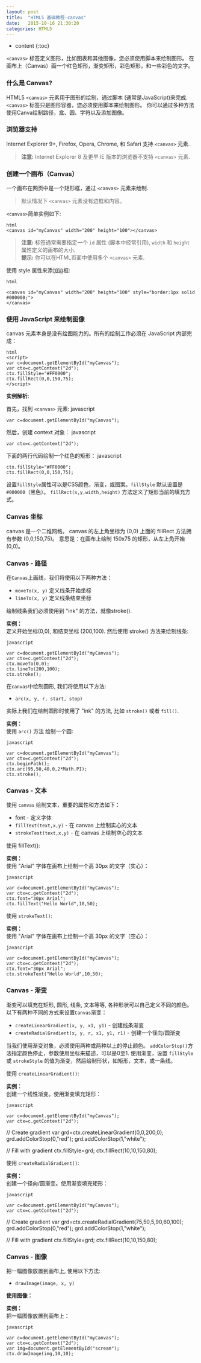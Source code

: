 ```yaml
---
layout: post
title:  "HTML5 基础教程-canvas"
date:   2015-10-16 21:30:20
categories: HTML5
---
```


* content
{:toc}


`<canvas>` 标签定义图形，比如图表和其他图像，您必须使用脚本来绘制图形。
在画布上（Canvas）画一个红色矩形，渐变矩形，彩色矩形，和一些彩色的文字。


### 什么是 Canvas?

HTML5 `<canvas>` 元素用于图形的绘制，通过脚本 (通常是JavaScript)来完成.
`<canvas>` 标签只是图形容器，您必须使用脚本来绘制图形。
你可以通过多种方法使用Canva绘制路径，盒、圆、字符以及添加图像。

### 浏览器支持



Internet Explorer 9+, Firefox, Opera, Chrome, 和 Safari 支持 `<canvas>` 元素.

> **注意:** Internet Explorer 8 及更早 IE 版本的浏览器不支持 `<canvas>` 元素.

### 创建一个画布（Canvas）

一个画布在网页中是一个矩形框，通过 `<canvas>` 元素来绘制.

> 默认情况下 `<canvas>` 元素没有边框和内容。

`<canvas>`简单实例如下:

    html
    <canvas id="myCanvas" width="200" height="100"></canvas>
    

> **注意:** 标签通常需要指定一个 `id` 属性 (脚本中经常引用), `width` 和 `height` 属性定义的画布的大小.  
> **提示:** 你可以在HTML页面中使用多个 `<canvas>` 元素.

使用 style 属性来添加边框:

    html

    <canvas id="myCanvas" width="200" height="100" style="border:1px solid #000000;">
    </canvas>
    

### 使用 JavaScript 来绘制图像

canvas 元素本身是没有绘图能力的。所有的绘制工作必须在 JavaScript 内部完成：

    html
    <script>
	var c=document.getElementById("myCanvas");
	var ctx=c.getContext("2d");
	ctx.fillStyle="#FF0000";
	ctx.fillRect(0,0,150,75);
    </script>
    

**实例解析:**

首先，找到 `<canvas>` 元素:
    javascript

    var c=document.getElementById("myCanvas");
    
然后，创建 context 对象：
    javascript

    var ctx=c.getContext("2d");
    
下面的两行代码绘制一个红色的矩形：
    javascript

    ctx.fillStyle="#FF0000";
    ctx.fillRect(0,0,150,75);
    

设置`fillStyle`属性可以是CSS颜色，渐变，或图案。`fillStyle` 默认设置是`#000000`（黑色）。
`fillRect(x,y,width,height)` 方法定义了矩形当前的填充方式。

### Canvas 坐标

canvas 是一个二维网格。
canvas 的左上角坐标为 (0,0)
上面的 fillRect 方法拥有参数 (0,0,150,75)。
意思是：在画布上绘制 150x75 的矩形，从左上角开始 (0,0)。

### Canvas - 路径

在`Canvas`上画线，我们将使用以下两种方法：

- `moveTo(x, y)` 定义线条开始坐标
- `lineTo(x, y)` 定义线条结束坐标

绘制线条我们必须使用到 "ink" 的方法，就像stroke().

**实例：**  
定义开始坐标(0,0), 和结束坐标 (200,100). 然后使用 stroke() 方法来绘制线条:


    javascript

    var c=document.getElementById("myCanvas");
    var ctx=c.getContext("2d");
    ctx.moveTo(0,0);
    ctx.lineTo(200,100);
    ctx.stroke();
    

在`canvas`中绘制圆形, 我们将使用以下方法:

- `arc(x, y, r, start, stop)`

实际上我们在绘制圆形时使用了 "ink" 的方法, 比如 `stroke()` 或者 `fill()`.

**实例：**  
使用 `arc()` 方法 绘制一个圆:


    javascript

    var c=document.getElementById("myCanvas");
    var ctx=c.getContext("2d");
    ctx.beginPath();
    ctx.arc(95,50,40,0,2*Math.PI);
    ctx.stroke();
    

### Canvas - 文本

使用 `canvas` 绘制文本，重要的属性和方法如下：

- font \- 定义字体
- `fillText(text,x,y)` \- 在 canvas 上绘制实心的文本
- `strokeText(text,x,y)` \- 在 canvas 上绘制空心的文本

使用 fillText():

**实例：**  
使用 "Arial" 字体在画布上绘制一个高 30px 的文字（实心）：


    javascript

    var c=document.getElementById("myCanvas");
    var ctx=c.getContext("2d");
    ctx.font="30px Arial";
    ctx.fillText("Hello World",10,50);
    

使用 `strokeText()`:

**实例：**  
使用 "Arial" 字体在画布上绘制一个高 30px 的文字（空心）：


    javascript

    var c=document.getElementById("myCanvas");
    var ctx=c.getContext("2d");
    ctx.font="30px Arial";
    ctx.strokeText("Hello World",10,50);
    

### Canvas - 渐变

渐变可以填充在矩形, 圆形, 线条, 文本等等, 各种形状可以自己定义不同的颜色。
以下有两种不同的方式来设置`Canvas`渐变：

- `createLinearGradient(x, y, x1, y1)` \- 创建线条渐变
- `createRadialGradient(x, y, r, x1, y1, r1)` \- 创建一个径向/圆渐变

当我们使用渐变对象，必须使用两种或两种以上的停止颜色。
`addColorStop()`方法指定颜色停止，参数使用坐标来描述，可以是0至1.
使用渐变，设置 `fillStyle` 或 `strokeStyle` 的值为渐变，然后绘制形状，如矩形，文本，或一条线。

使用 `createLinearGradient()`:

**实例：**  
创建一个线性渐变。使用渐变填充矩形：

    javascript

    var c=document.getElementById("myCanvas");
    var ctx=c.getContext("2d");

// Create gradient
    var grd=ctx.createLinearGradient(0,0,200,0);
    grd.addColorStop(0,"red");
    grd.addColorStop(1,"white");

// Fill with gradient
    ctx.fillStyle=grd;
    ctx.fillRect(10,10,150,80);
    

使用 `createRadialGradient()`:

**实例：**  
创建一个径向/圆渐变。使用渐变填充矩形：


 
 
    javascript

    var c=document.getElementById("myCanvas");
    var ctx=c.getContext("2d");

// Create gradient
    var grd=ctx.createRadialGradient(75,50,5,90,60,100);
    grd.addColorStop(0,"red");
    grd.addColorStop(1,"white");

// Fill with gradient
    ctx.fillStyle=grd;
    ctx.fillRect(10,10,150,80);
    

### Canvas - 图像

把一幅图像放置到画布上, 使用以下方法:

- `drawImage(image, x, y)`

**使用图像：**


**实例：**  
把一幅图像放置到画布上：

    javascript

    var c=document.getElementById("myCanvas");
    var ctx=c.getContext("2d");
    var img=document.getElementById("scream");
    ctx.drawImage(img,10,10);
    